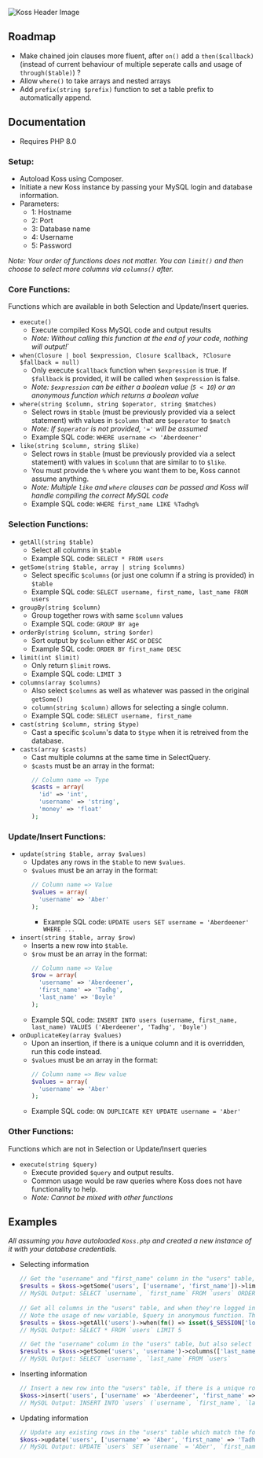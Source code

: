 ![Koss Header Image](https://i.imgur.com/4FN4HlE.png)

## Roadmap
  - Make chained join clauses more fluent, after `on()` add a `then($callback)` (instead of current behaviour of multiple seperate calls and usage of `through($table)`) ?
  - Allow `where()` to take arrays and nested arrays
  - Add `prefix(string $prefix)` function to set a table prefix to automatically append.

## Documentation

- Requires PHP 8.0

### Setup:
  - Autoload Koss using Composer.
  - Initiate a new Koss instance by passing your MySQL login and database information.
  - Parameters:
    - 1: Hostname
    - 2: Port
    - 3: Database name
    - 4: Username
    - 5: Password

*Note: Your order of functions does not matter. You can `limit()` and then choose to select more columns via `columns()` after.*

### Core Functions:
Functions which are available in both Selection and Update/Insert queries.
  - `execute()`
    - Execute compiled Koss MySQL code and output results
    - *Note: Without calling this function at the end of your code, nothing will output!*`
  - `when(Closure | bool $expression, Closure $callback, ?Closure $fallback = null)`
    - Only execute `$callback` function when `$expression` is true. If `$fallback` is provided, it will be called when `$expression` is false.
    - *Note: `$expression` can be either a boolean value (`5 < 10`) or an anonymous function which returns a boolean value*
  - `where(string $column, string $operator, string $matches)`
    - Select rows in `$table` (must be previously provided via a select statement) with values in `$column` that are `$operator` to `$match`
    - *Note: If `$operator` is not provided, `'='` will be assumed*
    - Example SQL code: `WHERE username <> 'Aberdeener'`
  - `like(string $column, string $like)`
    - Select rows in `$table` (must be previously provided via a select statement) with values in `$column` that are similar to to `$like`.
    - You must provide the `%` where you want them to be, Koss cannot assume anything.
    - *Note: Multiple `like` and `where` clauses can be passed and Koss will handle compiling the correct MySQL code*
    - Example SQL code: `WHERE first_name LIKE %Tadhg%`

### Selection Functions:
  - `getAll(string $table)`
    - Select all columns in `$table`
    - Example SQL code: `SELECT * FROM users`
  - `getSome(string $table, array | string $columns)`
    - Select specific `$columns` (or just one column if a string is provided) in `$table`
    - Example SQL code: `SELECT username, first_name, last_name FROM users`
  - `groupBy(string $column)`
    - Group together rows with same `$column` values
    - Example SQL code: `GROUP BY age`
  - `orderBy(string $column, string $order)`
    - Sort output by `$column` either `ASC` or `DESC`
    - Example SQL code: `ORDER BY first_name DESC`
  - `limit(int $limit)`
    - Only return `$limit` rows.
    - Example SQL code: `LIMIT 3`
  - `columns(array $columns)`
    - Also select `$columns` as well as whatever was passed in the original `getSome()`
    - `column(string $column)` allows for selecting a single column.
    - Example SQL code: `SELECT username, first_name`
  - `cast(string $column, string $type)`
    - Cast a specific `$column`'s data to `$type` when it is retreived from the database.
  - `casts(array $casts)`
    - Cast multiple columns at the same time in SelectQuery.
    - `$casts` must be an array in the format:
        ```php
        // Column name => Type
        $casts = array(
          'id' => 'int',
          'username' => 'string',
          'money' => 'float'
        );
        ```

### Update/Insert Functions:
  - `update(string $table, array $values)`
    - Updates any rows in the `$table` to new `$values`.
    - `$values` must be an array in the format:
      ```php
      // Column name => Value
      $values = array(
        'username' => 'Aber'
      );
      ```
      - Example SQL code: `UPDATE users SET username = 'Aberdeener' WHERE ...`
  - `insert(string $table, array $row)`
    - Inserts a new row into `$table`.
    - `$row` must be an array in the format:
      ```php
      // Column name => Value
      $row = array(
        'username' => 'Aberdeener',
        'first_name' => 'Tadhg',
        'last_name' => 'Boyle'
      );
      ```
    - Example SQL code: `INSERT INTO users (username, first_name, last_name) VALUES ('Aberdeener', 'Tadhg', 'Boyle')`
  - `onDuplicateKey(array $values)`
    - Upon an insertion, if there is a unique column and it is overridden, run this code instead.
    - `$values` must be an array in the format:
      ```php
      // Column name => New value
      $values = array(
        'username' => 'Aber'
      );
      ```
    - Example SQL code: `ON DUPLICATE KEY UPDATE username = 'Aber'`

### Other Functions:
Functions which are not in Selection or Update/Insert queries
  - `execute(string $query)`
    - Execute provided `$query` and output results.
    - Common usage would be raw queries where Koss does not have functionality to help.
    - *Note: Cannot be mixed with other functions*

## Examples

*All assuming you have autoloaded `Koss.php` and created a new instance of it with your database credentials.*

  - Selecting information
    ```php
    // Get the "username" and "first_name" column in the "users" table, limit to only the first 5 rows, and sort by their username descending.
    $results = $koss->getSome('users', ['username', 'first_name'])->limit(5)->orderBy('username', 'DESC')->execute();
    // MySQL Output: SELECT `username`, `first_name` FROM `users` ORDER BY `username` DESC LIMIT 5
 
    // Get all columns in the "users" table, and when they're logged in, limit to only the first 5 rows.
    // Note the usage of new variable, $query in anonymous function. This will be passed by Koss.
    $results = $koss->getAll('users')->when(fn() => isset($_SESSION['logged_in']), fn(SelectQuery $query) => $query->limit(5))->execute();
    // MySQL Output: SELECT * FROM `users` LIMIT 5

    // Get the "username" column in the "users" table, but also select the "last_name" column.
    $results = $koss->getSome('users', 'username')->columns(['last_name'])->execute();
    // MySQL Output: SELECT `username`, `last_name` FROM `users`
    ```

  - Inserting information
    ```php
    // Insert a new row into the "users" table, if there is a unique row constraint, update only the username to "Aber"
    $koss->insert('users', ['username' => 'Aberdeener', 'first_name' => 'tadhg', 'last_name' => 'boyle'])->onDuplicateKey(['username' => 'Aber'])->execute();
    // MySQL Output: INSERT INTO `users` (`username`, `first_name`, `last_name`) VALUES ('Aberdeener', 'tadhg', 'boyle') ON DUPLICATE KEY UPDATE `username` = 'Aber' 
    ```

  - Updating information
    ```php
    // Update any existing rows in the "users" table which match the following criteria, update the username to "Aber" and the first_name to "Tadhg" where their "id" is 1 and their last_name is "Boyle"
    $koss->update('users', ['username' => 'Aber', 'first_name' => 'Tadhg'])->where('id', 1)->where('last_name', '=', 'Boyle')->execute();
    // MySQL Output: UPDATE `users` SET `username` = 'Aber', `first_name` = 'Tadhg' WHERE `id` = '1' AND `last_name` = 'Boyle' 
    ```